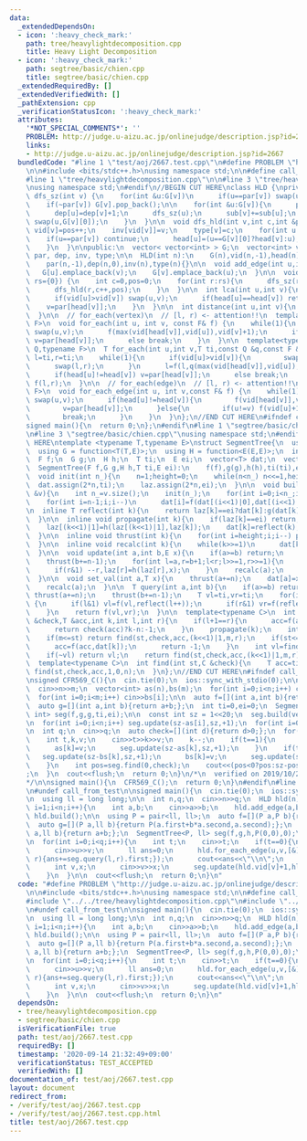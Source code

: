 ```yaml
---
data:
  _extendedDependsOn:
  - icon: ':heavy_check_mark:'
    path: tree/heavylightdecomposition.cpp
    title: Heavy Light Decomposition
  - icon: ':heavy_check_mark:'
    path: segtree/basic/chien.cpp
    title: segtree/basic/chien.cpp
  _extendedRequiredBy: []
  _extendedVerifiedWith: []
  _pathExtension: cpp
  _verificationStatusIcon: ':heavy_check_mark:'
  attributes:
    '*NOT_SPECIAL_COMMENTS*': ''
    PROBLEM: http://judge.u-aizu.ac.jp/onlinejudge/description.jsp?id=2667
    links:
    - http://judge.u-aizu.ac.jp/onlinejudge/description.jsp?id=2667
  bundledCode: "#line 1 \"test/aoj/2667.test.cpp\"\n#define PROBLEM \"http://judge.u-aizu.ac.jp/onlinejudge/description.jsp?id=2667\"\
    \n\n#include <bits/stdc++.h>\nusing namespace std;\n\n#define call_from_test\n\
    #line 1 \"tree/heavylightdecomposition.cpp\"\n\n#line 3 \"tree/heavylightdecomposition.cpp\"\
    \nusing namespace std;\n#endif\n//BEGIN CUT HERE\nclass HLD {\nprivate:\n  void\
    \ dfs_sz(int v) {\n    for(int &u:G[v])\n      if(u==par[v]) swap(u,G[v].back());\n\
    \    if(~par[v]) G[v].pop_back();\n\n    for(int &u:G[v]){\n      par[u]=v;\n\
    \      dep[u]=dep[v]+1;\n      dfs_sz(u);\n      sub[v]+=sub[u];\n      if(sub[u]>sub[G[v][0]])\
    \ swap(u,G[v][0]);\n    }\n  }\n\n  void dfs_hld(int v,int c,int &pos) {\n   \
    \ vid[v]=pos++;\n    inv[vid[v]]=v;\n    type[v]=c;\n    for(int u:G[v]){\n  \
    \    if(u==par[v]) continue;\n      head[u]=(u==G[v][0]?head[v]:u);\n      dfs_hld(u,c,pos);\n\
    \    }\n  }\n\npublic:\n  vector< vector<int> > G;\n  vector<int> vid, head, sub,\
    \ par, dep, inv, type;\n\n  HLD(int n):\n    G(n),vid(n,-1),head(n),sub(n,1),\n\
    \    par(n,-1),dep(n,0),inv(n),type(n){}\n\n  void add_edge(int u,int v) {\n \
    \   G[u].emplace_back(v);\n    G[v].emplace_back(u);\n  }\n\n  void build(vector<int>\
    \ rs={0}) {\n    int c=0,pos=0;\n    for(int r:rs){\n      dfs_sz(r);\n      head[r]=r;\n\
    \      dfs_hld(r,c++,pos);\n    }\n  }\n\n  int lca(int u,int v){\n    while(1){\n\
    \      if(vid[u]>vid[v]) swap(u,v);\n      if(head[u]==head[v]) return u;\n  \
    \    v=par[head[v]];\n    }\n  }\n\n  int distance(int u,int v){\n    return dep[u]+dep[v]-2*dep[lca(u,v)];\n\
    \  }\n\n  // for_each(vertex)\n  // [l, r) <- attention!!\n  template<typename\
    \ F>\n  void for_each(int u, int v, const F& f) {\n    while(1){\n      if(vid[u]>vid[v])\
    \ swap(u,v);\n      f(max(vid[head[v]],vid[u]),vid[v]+1);\n      if(head[u]!=head[v])\
    \ v=par[head[v]];\n      else break;\n    }\n  }\n\n  template<typename T,typename\
    \ Q,typename F>\n  T for_each(int u,int v,T ti,const Q &q,const F &f){\n    T\
    \ l=ti,r=ti;\n    while(1){\n      if(vid[u]>vid[v]){\n        swap(u,v);\n  \
    \      swap(l,r);\n      }\n      l=f(l,q(max(vid[head[v]],vid[u]),vid[v]+1));\n\
    \      if(head[u]!=head[v]) v=par[head[v]];\n      else break;\n    }\n    return\
    \ f(l,r);\n  }\n\n  // for_each(edge)\n  // [l, r) <- attention!!\n  template<typename\
    \ F>\n  void for_each_edge(int u, int v,const F& f) {\n    while(1){\n      if(vid[u]>vid[v])\
    \ swap(u,v);\n      if(head[u]!=head[v]){\n        f(vid[head[v]],vid[v]+1);\n\
    \        v=par[head[v]];\n      }else{\n        if(u!=v) f(vid[u]+1,vid[v]+1);\n\
    \        break;\n      }\n    }\n  }\n};\n//END CUT HERE\n#ifndef call_from_test\n\
    signed main(){\n  return 0;\n};\n#endif\n#line 1 \"segtree/basic/chien.cpp\"\n\
    \n#line 3 \"segtree/basic/chien.cpp\"\nusing namespace std;\n#endif\n//BEGIN CUT\
    \ HERE\ntemplate <typename T,typename E>\nstruct SegmentTree{\n  using F = function<T(T,T)>;\n\
    \  using G = function<T(T,E)>;\n  using H = function<E(E,E)>;\n  int n,height;\n\
    \  F f;\n  G g;\n  H h;\n  T ti;\n  E ei;\n  vector<T> dat;\n  vector<E> laz;\n\
    \  SegmentTree(F f,G g,H h,T ti,E ei):\n    f(f),g(g),h(h),ti(ti),ei(ei){}\n\n\
    \  void init(int n_){\n    n=1;height=0;\n    while(n<n_) n<<=1,height++;\n  \
    \  dat.assign(2*n,ti);\n    laz.assign(2*n,ei);\n  }\n\n  void build(const vector<T>\
    \ &v){\n    int n_=v.size();\n    init(n_);\n    for(int i=0;i<n_;i++) dat[n+i]=v[i];\n\
    \    for(int i=n-1;i;i--)\n      dat[i]=f(dat[(i<<1)|0],dat[(i<<1)|1]);\n  }\n\
    \n  inline T reflect(int k){\n    return laz[k]==ei?dat[k]:g(dat[k],laz[k]);\n\
    \  }\n\n  inline void propagate(int k){\n    if(laz[k]==ei) return;\n    laz[(k<<1)|0]=h(laz[(k<<1)|0],laz[k]);\n\
    \    laz[(k<<1)|1]=h(laz[(k<<1)|1],laz[k]);\n    dat[k]=reflect(k);\n    laz[k]=ei;\n\
    \  }\n\n  inline void thrust(int k){\n    for(int i=height;i;i--) propagate(k>>i);\n\
    \  }\n\n  inline void recalc(int k){\n    while(k>>=1)\n      dat[k]=f(reflect((k<<1)|0),reflect((k<<1)|1));\n\
    \  }\n\n  void update(int a,int b,E x){\n    if(a>=b) return;\n    thrust(a+=n);\n\
    \    thrust(b+=n-1);\n    for(int l=a,r=b+1;l<r;l>>=1,r>>=1){\n      if(l&1) laz[l]=h(laz[l],x),l++;\n\
    \      if(r&1) --r,laz[r]=h(laz[r],x);\n    }\n    recalc(a);\n    recalc(b);\n\
    \  }\n\n  void set_val(int a,T x){\n    thrust(a+=n);\n    dat[a]=x;laz[a]=ei;\n\
    \    recalc(a);\n  }\n\n  T query(int a,int b){\n    if(a>=b) return ti;\n   \
    \ thrust(a+=n);\n    thrust(b+=n-1);\n    T vl=ti,vr=ti;\n    for(int l=a,r=b+1;l<r;l>>=1,r>>=1)\
    \ {\n      if(l&1) vl=f(vl,reflect(l++));\n      if(r&1) vr=f(reflect(--r),vr);\n\
    \    }\n    return f(vl,vr);\n  }\n\n  template<typename C>\n  int find(int st,C\
    \ &check,T &acc,int k,int l,int r){\n    if(l+1==r){\n      acc=f(acc,reflect(k));\n\
    \      return check(acc)?k-n:-1;\n    }\n    propagate(k);\n    int m=(l+r)>>1;\n\
    \    if(m<=st) return find(st,check,acc,(k<<1)|1,m,r);\n    if(st<=l&&!check(f(acc,dat[k]))){\n\
    \      acc=f(acc,dat[k]);\n      return -1;\n    }\n    int vl=find(st,check,acc,(k<<1)|0,l,m);\n\
    \    if(~vl) return vl;\n    return find(st,check,acc,(k<<1)|1,m,r);\n  }\n\n\
    \  template<typename C>\n  int find(int st,C &check){\n    T acc=ti;\n    return\
    \ find(st,check,acc,1,0,n);\n  }\n};\n//END CUT HERE\n#ifndef call_from_test\n\
    \nsigned CFR569_C(){\n  cin.tie(0);\n  ios::sync_with_stdio(0);\n\n  int n,m;\n\
    \  cin>>n>>m;\n  vector<int> as(n),bs(m);\n  for(int i=0;i<n;i++) cin>>as[i];\n\
    \  for(int i=0;i<m;i++) cin>>bs[i];\n\n  auto f=[](int a,int b){return max(a,b);};\n\
    \  auto g=[](int a,int b){return a+b;};\n  int ti=0,ei=0;\n  SegmentTree<int,\
    \ int> seg(f,g,g,ti,ei);\n\n  const int sz = 1<<20;\n  seg.build(vector<int>(sz,0));\n\
    \n  for(int i=0;i<n;i++) seg.update(sz-as[i],sz,+1);\n  for(int i=0;i<m;i++) seg.update(sz-bs[i],sz,-1);\n\
    \n  int q;\n  cin>>q;\n  auto check=[](int d){return d>0;};\n  for(int i=0;i<q;i++){\n\
    \    int t,k,v;\n    cin>>t>>k>>v;\n    k--;\n    if(t==1){\n      seg.update(sz-as[k],sz,-1);\n\
    \      as[k]=v;\n      seg.update(sz-as[k],sz,+1);\n    }\n    if(t==2){\n   \
    \   seg.update(sz-bs[k],sz,+1);\n      bs[k]=v;\n      seg.update(sz-bs[k],sz,-1);\n\
    \    }\n    int pos=seg.find(0,check);\n    cout<<(pos<0?pos:sz-pos)<<\"\\n\"\
    ;\n  }\n  cout<<flush;\n  return 0;\n}\n/*\n  verified on 2019/10/28\n  https://codeforces.com/contest/1179/problem/C\n\
    */\n\nsigned main(){\n  CFR569_C();\n  return 0;\n}\n#endif\n#line 9 \"test/aoj/2667.test.cpp\"\
    \n#undef call_from_test\n\nsigned main(){\n  cin.tie(0);\n  ios::sync_with_stdio(0);\n\
    \n  using ll = long long;\n\n  int n,q;\n  cin>>n>>q;\n  HLD hld(n);\n  for(int\
    \ i=1;i<n;i++){\n    int a,b;\n    cin>>a>>b;\n    hld.add_edge(a,b);\n  }\n \
    \ hld.build();\n\n  using P = pair<ll, ll>;\n  auto f=[](P a,P b){return P(a.first+b.first,a.second+b.second);};\n\
    \  auto g=[](P a,ll b){return P(a.first+b*a.second,a.second);};\n  auto h=[](ll\
    \ a,ll b){return a+b;};\n  SegmentTree<P, ll> seg(f,g,h,P(0,0),0);\n  seg.build(vector<P>(n,P(0,1)));\n\
    \n  for(int i=0;i<q;i++){\n    int t;\n    cin>>t;\n    if(t==0){\n      int u,v;\n\
    \      cin>>u>>v;\n      ll ans=0;\n      hld.for_each_edge(u,v,[&](int l,int\
    \ r){ans+=seg.query(l,r).first;});\n      cout<<ans<<\"\\n\";\n    }\n    if(t==1){\n\
    \      int v,x;\n      cin>>v>>x;\n      seg.update(hld.vid[v]+1,hld.vid[v]+hld.sub[v],x);\n\
    \    }\n  }\n\n  cout<<flush;\n  return 0;\n}\n"
  code: "#define PROBLEM \"http://judge.u-aizu.ac.jp/onlinejudge/description.jsp?id=2667\"\
    \n\n#include <bits/stdc++.h>\nusing namespace std;\n\n#define call_from_test\n\
    #include \"../../tree/heavylightdecomposition.cpp\"\n#include \"../../segtree/basic/chien.cpp\"\
    \n#undef call_from_test\n\nsigned main(){\n  cin.tie(0);\n  ios::sync_with_stdio(0);\n\
    \n  using ll = long long;\n\n  int n,q;\n  cin>>n>>q;\n  HLD hld(n);\n  for(int\
    \ i=1;i<n;i++){\n    int a,b;\n    cin>>a>>b;\n    hld.add_edge(a,b);\n  }\n \
    \ hld.build();\n\n  using P = pair<ll, ll>;\n  auto f=[](P a,P b){return P(a.first+b.first,a.second+b.second);};\n\
    \  auto g=[](P a,ll b){return P(a.first+b*a.second,a.second);};\n  auto h=[](ll\
    \ a,ll b){return a+b;};\n  SegmentTree<P, ll> seg(f,g,h,P(0,0),0);\n  seg.build(vector<P>(n,P(0,1)));\n\
    \n  for(int i=0;i<q;i++){\n    int t;\n    cin>>t;\n    if(t==0){\n      int u,v;\n\
    \      cin>>u>>v;\n      ll ans=0;\n      hld.for_each_edge(u,v,[&](int l,int\
    \ r){ans+=seg.query(l,r).first;});\n      cout<<ans<<\"\\n\";\n    }\n    if(t==1){\n\
    \      int v,x;\n      cin>>v>>x;\n      seg.update(hld.vid[v]+1,hld.vid[v]+hld.sub[v],x);\n\
    \    }\n  }\n\n  cout<<flush;\n  return 0;\n}\n"
  dependsOn:
  - tree/heavylightdecomposition.cpp
  - segtree/basic/chien.cpp
  isVerificationFile: true
  path: test/aoj/2667.test.cpp
  requiredBy: []
  timestamp: '2020-09-14 21:32:49+09:00'
  verificationStatus: TEST_ACCEPTED
  verifiedWith: []
documentation_of: test/aoj/2667.test.cpp
layout: document
redirect_from:
- /verify/test/aoj/2667.test.cpp
- /verify/test/aoj/2667.test.cpp.html
title: test/aoj/2667.test.cpp
---
```

